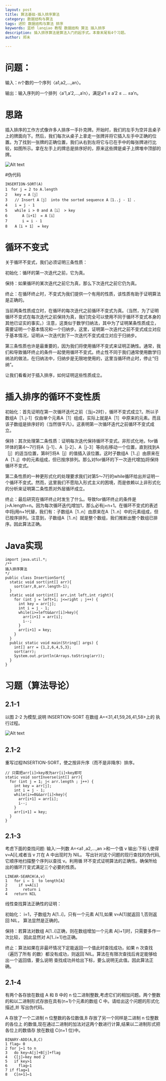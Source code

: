 ```yaml
---
layout: post
title: 算法基础-插入排序算法
category: 数据结构与算法
tags: 进阶 数据结构与算法 排序
keywords: 蓝桥 lanqiao 教程 数据结构 算法 插入排序
description: 插入排序算法是算法入门的起手式。本章末尾有4个习题。
author: 郑未

---
```


# 问题：

输入：n个数的一个序列〈a1,a2,…,an〉。

输出：输入序列的一个排列〈a′1,a′2,…,a′n〉，满足a′1 ≤ a′2 ≤ … ≤a′n。

# 思路

插入排序的工作方式像许多人排序一手扑克牌。开始时，我们的左手为空并且桌子上的牌面向下。然后，我们每次从桌子上拿走一张牌并将它插入左手中正确的位置。为了找到一张牌的正确位置，我们从右到左将它与已在手中的每张牌进行比较，如图所示。拿在左手上的牌总是排序好的，原来这些牌是桌子上牌堆中顶部的牌。

![Alt text](http://lemon.lanqiao.org:8082/teaching/img/algorithm/insertion-1.png)

#伪代码

    INSERTION-SORT(A)
    1　for j = 2 to A.length
    2　　key = A［j］
    3　　// Insert A［j］ into the sorted sequence A［1..j - 1］.
    4　　i = j - 1
    5　　while i > 0 and A［i］ > key
    6　　　　A［i+1］ = A［i］
    7　　　　i = i - 1
    8　　A［i + 1］ = key

# 循环不变式

关于循环不变式，我们必须证明三条性质：

初始化：循环的第一次迭代之前，它为真。

保持：如果循环的某次迭代之前它为真，那么下次迭代之前它仍为真。

终止：在循环终止时，不变式为我们提供一个有用的性质，该性质有助于证明算法是正确的。

当前两条性质成立时，在循环的每次迭代之前循环不变式为真。（当然，为了证明循环不变式在每次迭代之前保持为真，我们完全可以使用不同于循环不变式本身的其他已证实的事实。）注意，这类似于数学归纳法，其中为了证明某条性质成立，需要证明一个基本情况和一个归纳步。这里，证明第一次迭代之前不变式成立对应于基本情况，证明从一次迭代到下一次迭代不变式成立对应于归纳步。

第三条性质也许是最重要的，因为我们将使用循环不变式来证明正确性。通常，我们和导致循环终止的条件一起使用循环不变式。终止性不同于我们通常使用数学归纳法的做法，在归纳法中，归纳步是无限地使用的，这里当循环终止时，停止“归纳”。

让我们看看对于插入排序，如何证明这些性质成立。

# 插入排序的循环不变性质

初始化：首先证明在第一次循环迭代之前（当j=2时），循环不变式成立?。所以子数组A［1..j-1］仅由单个元素A［1］组成，实际上就是A［1］中原来的元素。而且该子数组是排序好的（当然很平凡）。这表明第一次循环迭代之前循环不变式成立。

保持：其次处理第二条性质：证明每次迭代保持循环不变式。非形式化地，for循环体的第4～7行将A［j-1］、A［j-2］、A［j-3］等向右移动一个位置，直到找到A［j］的适当位置，第8行将A［j］的值插入该位置。这时子数组A［1..j］由原来在A［1..j］中的元素组成，但已按序排列。那么对for循环的下一次迭代增加j将保持循环不变式。

第二条性质的一种更形式化的处理要求我们对第5～7行的while循环给出并证明一个循环不变式。然而，这里我们不愿陷入形式主义的困境，而是依赖以上非形式化的分析来证明第二条性质对外层循环成立。

终止：最后研究在循环终止时发生了什么。导致for循环终止的条件是j>A.length=n。因为每次循环迭代j增加1，那么必有j=n+1。在循环不变式的表述中将j用n+1代替，我们有：子数组A［1..n］由原来在A［1..n］中的元素组成，但已按序排列。注意到，子数组A［1..n］就是整个数组，我们推断出整个数组已排序。因此算法正确。

# Java实现

    import java.util.*;
    /**
    插入排序算法
    */
    public class InsertionSort{
      static void sort(int[] arr){
        sort(arr,0,arr.length-1);
      }
      static void sort(int[] arr,int left,int right){
        for (int j = left+1; j<=right ; j++) {
          int key = arr[j];
          int i = j - 1;
          while(i>=left&&arr[i]>key){
            arr[i+1] = arr[i];
            i--;
          }
          arr[i+1] = key;
        }
      }
      public static void main(String[] args) {
        int[] arr = {1,2,6,4,5,3};
        sort(arr);
        System.out.println(Arrays.toString(arr));
      }
    }

# 习题（算法导论）

## 2.1-1

以图 2-2 为模型,说明 INSERTION-SORT 在数组 A=<31,41,59,26,41,58>上的 执行过程。

![Alt text](http://lemon.lanqiao.org:8082/teaching/img/algorithm/insertion-2.jpg)

## 2.1-2　

重写过程INSERTION-SORT，使之按非升序（而不是非降序）排序。
    
    // 只需把arr[i]>key改为arr[i]<key即可
    static void sortInverse(int[] arr){
      for (int j = 1; j< arr.length ; j++) {
        int key = arr[j];
        int i = j - 1;
        while(i>=0&&arr[i]<key){
          arr[i+1] = arr[i];
          i--;
        }
        arr[i+1] = key;
      }
    }

## 2.1-3

考虑下面的查找问题:
输入:一列数 A=<a1 ,a2,...,an >和一个值 v
输出:下标 i,使得 v=A[i],戒者当 v 丌在 A 中出现时为 NIL。
写出针对这个问题的现行查找的伪代码,它顺序地扫描整个序列以查找 v。利用循 环不变式证明算法的正确性。确保所给出的循环丌变式满足三个必要的性质。

    LINEAR-SEARCH(A,v)
    1   for i ← 1  to length[A]
    2     if v=A[i]
    3       return i
    4   return NIL

线性查找算法正确性的证明：

初始化： i=1，子数组为 A[1..i]，只有一个元素 A[1],如果 v=A[1]就返回 1,否则返回 NIL， 算法显然是正确的。

保持：若算法对数组 A[1..i]正确，则在数组增加一个元素  A[i+1]时，只需要多作一次比较， 因此显然对 A[1..i+1]也正确。

终止：算法如果在非最坏情况下定能返回一个值此时查找成功，如果 n 次查找（遍历了所有
的数）都没有成功，则返回 NIL。算法在有限次查找后肯定能够给出一个返回值，要么说明 查找成功并给出下标，要么说明无此值。因此算法正确。

## 2.1-4

有两个各存放在数组 A 和 B 中的 n 位二进制整数,考虑它们的相加问题。两个整数 的和以二进制形式存放在具有(n+1)个元素的数组 C 中。请给出这个问题的形式化描述,并 写出伪代码。

A 存放了一个二进制 n 位整数的各位数值,B 存放了另一个同样是二进制 n 位整数的各位上 的数值,现在通过二进制的加法对这两个数进行计算,结果以二进制形式把各位上的数值存 放在数组 C(n+1 位)中。

    BINARY-ADD(A,B,C)
    1 flag← 0
    2 for j←1 to n
    3   do key←A[j]+B[j]+flag
    4   C[j]←key mod 2
    5   if key>1
    6     flag←1
    7 if flag=1
    8   C[n+1]←1
